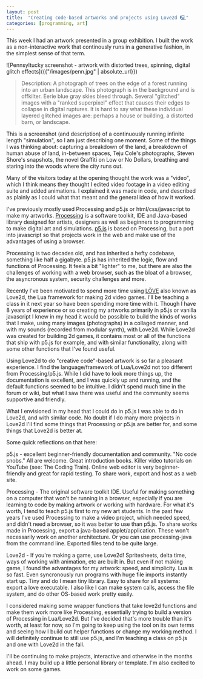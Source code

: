 ```yaml
---
layout: post
title:  "Creating code-based artworks and projects using Love2d 🖳" 
categories: [programming, art]
---
```


This week I had an artwork presented in a group exhibition. I built the work as a non-interactive work that continously runs in a generative fashion, in the simplest sense of that term. 

![Pennsyltucky screenshot - artwork with distorted trees, spinning, digital glitch effects]({{"/images/penn.jpg" | absolute_url}})

> Description: A photograph of trees on the edge of a forest running into an urban landscape. This photograph is in the background and is offkilter. Eerie blue gray skies bleed through. Several "glitched" images with a "ranked superpixel" effect that causes their edges to collapse in digital ruptures. It is hard to say what these individual layered glitched images are: perhaps a house or building, a distorted barn, or landscape.

This is a screenshot (and description) of a continuously running infinite length "simulation", so I am just describing one moment. Some of the things I was thinking about: capturing a breakdown of the land, a breakdown of human abuse of land, in-between spaces, Teju Cole's photographs, Steven Shore's snapshots, the novel Graffiti on Low or No Dollars, breathing and staring into the woods where the city runs out.

Many of the visitors today at the opening thought the work was a "video", which I think means they thought I edited video footage in a video editing suite and added animations. I explained it was made in code, and described as plainly as I could what that meant and the general idea of how it worked.

I've previously mostly used Processing and p5.js or html/css/javascript to make my artworks. [Processing](https://processing.org) is a software toolkit, IDE and Java-based library designed for artists, designers as well as beginners to programming to make digital art and simulations. [p5.js](https://p5js.org) is based on Processing, but a port into javascript so that projects work in the web and make use of the advantages of using a browser.

Processing is two decades old, and has inherited a hefty codebase, something like half a gigabyte. p5.js has inherited the logic, flow and functions of Processing. It feels a bit "lighter" to me, but there are also the challenges of working with a web browser, such as the bloat of a browser, the asyncronous system, security challenges and more.

Recently I've been motivated to spend more time using [LÖVE](https://www.love2d.org/) also known as Love2d, the Lua framework for making 2d video games. I'll be teaching a class in it next year so have been spending more time with it. Though I have 8 years of experience or so creating my artworks primarily in p5.js or vanilla javascript I knew in my head it would be possible to build the kinds of works that I make, using many images (photographs) in a collaged manner, and with my sounds (recorded from modular synth), with Love2d. While Love2d was created for building 2d games, it contains most or all of the functions that ship with p5.js for example, and with similar functionality, along with some other functions that I've found useful.

Using Love2d to do "creative code"-based artwork is so far a pleasant experience. I find the language/framework of Lua/Love2d not too different from Processing/p5.js. While I did have to look more things up, the documentation is excellent, and I was quickly up and running, and the default functions seemed to be intuitive. I didn't spend much time in the forum or wiki, but what I saw there was useful and the community seems supportive and friendly.

What I envisioned in my head that I could do in p5.js I was able to do in Love2d, and with similar code. No doubt if I do many more projects in Love2d I'll find some things that Processing or p5.js are better for, and some things that Love2d is better at.

Some quick reflections on that here:

p5.js - excellent beginner-friendly documentation and community. "No code snobs." All are welcome. Great introduction books. Killer video tutorials on YouTube (see: The Coding Train). Online web editor is very beginner-friendly and great for rapid testing. To share work, export and host as a web site.

Processing - The original software toolkit IDE. Useful for making something on a computer that won't be running in a browser, especially if you are learning to code by making artwork or working with hardware. For what it's worth, I tend to teach p5.js first to my new art students. In the past few years I've used Processing to make a video project, which needed speed, and didn't need a browser, so it was better to use than p5.js. To share works made in Processing, export a java-based applet/application. These won't necessarily work on another architecture. Or you can use processing-java from the command line. Exported files tend to be quite large. 

Love2d - If you're making a game, use Love2d! Spritesheets, delta time, ways of working with animation, etc are built in. But even if not making game, I found the advantages for my artwork: speed, and simplicity. Lua is so fast. Even syncronously run programs with huge file imports instantly start up. Tiny and do I mean tiny library. Easy to share for all systems: export a love executable. I also like I can make system calls, access the file system, and do other OS-based work pretty easily.

I considered making some wrapper functions that take love2d functions and make them work more like Processing, essentially trying to build a version of Processing in Lua/Love2d. But I've decided that's more trouble than it's worth, at least for now, so I'm going to keep using the tool on its own terms and seeing how I build out helper functions or change my working method. I will definitely continue to still use p5.js, and I'm teaching a class on p5.js and one with Love2d in the fall.

I'll be continuing to make projects, interactive and otherwise in the months ahead. I may build up a little personal library or template. I'm also excited to work on some games.
